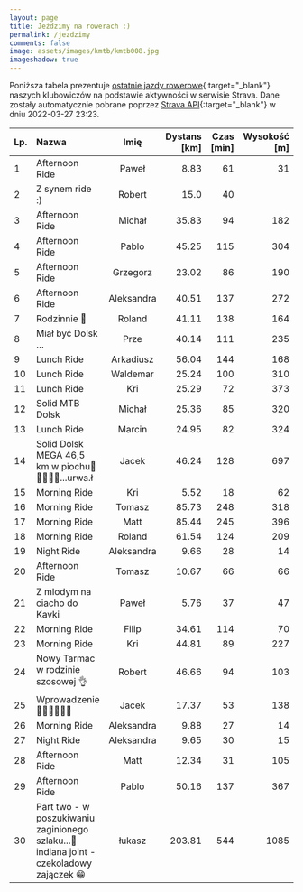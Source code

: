 ```yaml
---
layout: page
title: Jeździmy na rowerach :)
permalink: /jezdzimy
comments: false
image: assets/images/kmtb/kmtb008.jpg
imageshadow: true
---
```


Poniższa tabela prezentuje [ostatnie jazdy rowerowe](https://www.strava.com/clubs/336381){:target="_blank"} naszych klubowiczów na podstawie aktywności w serwisie Strava. Dane zostały automatycznie pobrane poprzez [Strava API](https://developers.strava.com/docs/reference/#api-Clubs-getClubActivitiesById){:target="_blank"} w dniu 2022-03-27 23:23.

Lp. | Nazwa | Imię | Dystans [km] | Czas [min] | Wysokość [m]
:--- | :--- | :---: | ---: | ---: | ---:
1|Afternoon Ride|Paweł|8.83|61|31
2|Z synem ride :)|Robert|15.0|40|
3|Afternoon Ride|Michał|35.83|94|182
4|Afternoon Ride|Pablo|45.25|115|304
5|Afternoon Ride|Grzegorz|23.02|86|190
6|Afternoon Ride|Aleksandra|40.51|137|272
7|Rodzinnie 🙂|Roland|41.11|138|164
8|Miał być Dolsk …|Prze|40.14|111|235
9|Lunch Ride|Arkadiusz|56.04|144|168
10|Lunch Ride|Waldemar|25.24|100|310
11|Lunch Ride|Kri|25.29|72|373
12|Solid MTB Dolsk |Michał|25.36|85|320
13|Lunch Ride|Marcin|24.95|82|324
14|Solid Dolsk MEGA 46,5 km w piochu🙈🙆‍♂️🚴‍♂️...urwa.ł|Jacek|46.24|128|697
15|Morning Ride|Kri|5.52|18|62
16|Morning Ride|Tomasz|85.73|248|318
17|Morning Ride|Matt|85.44|245|396
18|Morning Ride|Roland|61.54|124|209
19|Night Ride|Aleksandra|9.66|28|14
20|Afternoon Ride|Tomasz|10.67|66|66
21|Z mlodym na ciacho do Kavki|Paweł|5.76|37|47
22|Morning Ride|Filip|34.61|114|70
23|Morning Ride|Kri|44.81|89|227
24|Nowy Tarmac w rodzinie szosowej 👌|Robert|46.66|94|103
25|Wprowadzenie 🚴‍♂️🙆‍♂️🤸‍♂️|Jacek|17.37|53|138
26|Morning Ride|Aleksandra|9.88|27|14
27|Night Ride|Aleksandra|9.65|30|15
28|Afternoon Ride|Matt|12.34|31|105
29|Afternoon Ride|Pablo|50.16|137|367
30|Part two - w poszukiwaniu zaginionego szlaku...🤠indiana joint - czekoladowy zajączek 😁|łukasz|203.81|544|1085
